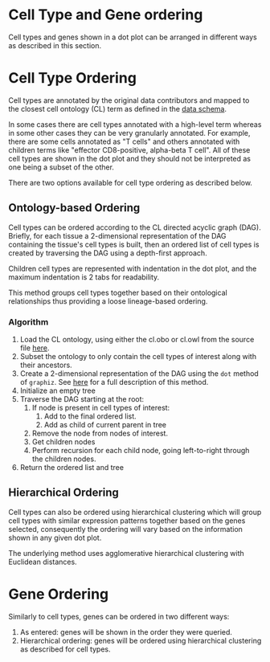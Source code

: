# Cell Type and Gene ordering

Cell types and genes shown in a dot plot can be arranged in different ways as described in this section.

# Cell Type Ordering

Cell types are annotated by the original data contributors and mapped to the closest cell ontology (CL) term as defined in the [data schema](https://github.com/chanzuckerberg/single-cell-curation/blob/main/schema/3.0.0/schema.md#cell_type_ontology_term_id).

In some cases there are cell types annotated with a high-level term whereas in some other cases they can be very granularly annotated. For example, there are some cells annotated as "T cells" and others annotated with children terms like "effector CD8-positive, alpha-beta T cell". All of these cell types are shown in the dot plot and they should not be interpreted as one being a subset of the other.

There are two options available for cell type ordering as described below.

## Ontology-based Ordering

Cell types can be ordered according to the CL directed acyclic graph (DAG). Briefly, for each tissue a 2-dimensional representation of the DAG containing the tissue's cell types is built, then an ordered list of cell types is created by traversing the DAG using a depth-first approach.

Children cell types are represented with indentation in the dot plot, and the maximum indentation is 2 tabs for readability.

This method groups cell types together based on their ontological relationships thus providing a loose lineage-based ordering.

### Algorithm

1. Load the CL ontology, using either the cl.obo or cl.owl from the source file [here](https://github.com/obophenotype/cell-ontology/releases/tag/v2022-06-18).
1. Subset the ontology to only contain the cell types of interest along with their ancestors.
1. Create a 2-dimensional representation of the DAG using the `dot` method of `graphiz`. See [here](http://www.graphviz.org/pdf/dotguide.pdf) for a full description of this method.
1. Initialize an empty tree
1. Traverse the DAG starting at the root:
   1. If node is present in cell types of interest:
      1. Add to the final ordered list.
      1. Add as child of current parent in tree
   1. Remove the node from nodes of interest.
   1. Get children nodes
   1. Perform recursion for each child node, going left-to-right through the children nodes.
1. Return the ordered list and tree

## Hierarchical Ordering

Cell types can also be ordered using hierarchical clustering which will group cell types with similar expression patterns together based on the genes selected, consequently the ordering will vary based on the information shown in any given dot plot.

The underlying method uses agglomerative hierarchical clustering with Euclidean distances.

# Gene Ordering

Similarly to cell types, genes can be ordered in two different ways:

1. As entered: genes will be shown in the order they were queried.
2. Hierarchical ordering: genes will be ordered using hierarchical clustering as described for cell types.